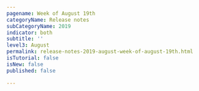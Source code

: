 ```yaml
---
pagename: Week of August 19th
categoryName: Release notes
subCategoryName: 2019
indicator: both
subtitle: ''
level3: August
permalink: release-notes-2019-august-week-of-august-19th.html
isTutorial: false
isNew: false
published: false

---
```

